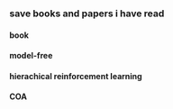 ### save books and papers i have read

#### book



#### model-free



#### hierachical reinforcement learning



#### COA

